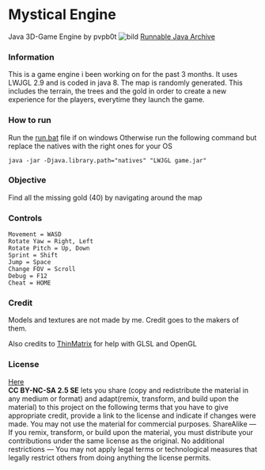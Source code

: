 # Mystical Engine
Java 3D-Game Engine by pvpb0t
![bild](https://user-images.githubusercontent.com/74259011/202846944-7039f10b-fd23-4dd2-abe1-88572ad61d4f.png)
[Runnable Java Archive](build)

### Information

This is a game engine i been working on for the past 3 months. It uses LWJGL 2.9 and is coded in java 8. 
The map is randomly generated. This includes the terrain, the trees and the gold in order to create a new experience for the players, everytime they launch the game.


### How to run

Run the [run.bat](build) file if on windows
Otherwise run the following command but replace the natives with the right ones for your OS
```
java -jar -Djava.library.path="natives" "LWJGL game.jar"
```

### Objective

Find all the missing gold (40) by navigating around the map

### Controls

```
Movement = WASD
Rotate Yaw = Right, Left
Rotate Pitch = Up, Down
Sprint = Shift
Jump = Space
Change FOV = Scroll
Debug = F12
Cheat = HOME
```

### Credit
Models and textures are not made by me. Credit goes to the makers of them.

Also credits to [ThinMatrix](https://www.youtube.com/@ThinMatrix) for help with GLSL and OpenGL

### License
[Here](LICENSE)<br>
**CC BY-NC-SA 2.5 SE** lets you share (copy and redistribute the material in any medium or format) and adapt(remix, transform, and build upon the material) to this project on the following terms that you have to give appropriate credit, provide a link to the license and indicate if changes were made. You may not use the material for commercial purposes. ShareAlike — If you remix, transform, or build upon the material, you must distribute your contributions under the same license as the original. No additional restrictions — You may not apply legal terms or technological measures that legally restrict others from doing anything the license permits. 



